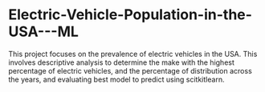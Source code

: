 # Electric-Vehicle-Population-in-the-USA---ML
This project focuses on the prevalence of electric vehicles in the USA. This involves descriptive analysis to determine the make with the highest percentage of electric vehicles, and the percentage of distribution across the years, and evaluating best model to predict using scitkitlearn.
